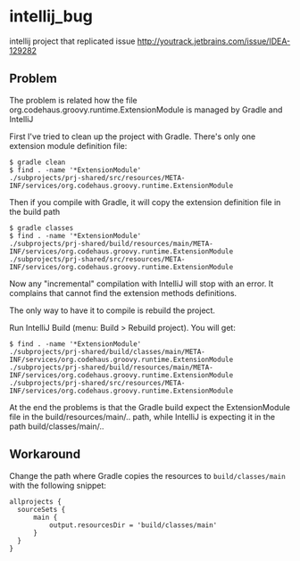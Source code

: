 intellij_bug
============

intellij project that replicated issue http://youtrack.jetbrains.com/issue/IDEA-129282

Problem 
----------

The problem is related how the file org.codehaus.groovy.runtime.ExtensionModule is managed by Gradle and IntelliJ 

First I've tried to clean up the project with Gradle. There's only one extension module definition file: 

    $ gradle clean 
    $ find . -name '*ExtensionModule'
    ./subprojects/prj-shared/src/resources/META-INF/services/org.codehaus.groovy.runtime.ExtensionModule

Then if you compile with Gradle, it will copy the extension definition file in the build path 
    
    $ gradle classes
    $ find . -name '*ExtensionModule'
    ./subprojects/prj-shared/build/resources/main/META-INF/services/org.codehaus.groovy.runtime.ExtensionModule
    ./subprojects/prj-shared/src/resources/META-INF/services/org.codehaus.groovy.runtime.ExtensionModule

Now any "incremental" compilation with IntelliJ will stop with an error. It complains that cannot find the extension methods definitions. 

The only way to have it to compile is rebuild the project. 

Run IntelliJ Build (menu: Build > Rebuild project). You will get:

    $ find . -name '*ExtensionModule'
    ./subprojects/prj-shared/build/classes/main/META-INF/services/org.codehaus.groovy.runtime.ExtensionModule
    ./subprojects/prj-shared/build/resources/main/META-INF/services/org.codehaus.groovy.runtime.ExtensionModule
    ./subprojects/prj-shared/src/resources/META-INF/services/org.codehaus.groovy.runtime.ExtensionModule 

At the end the problems is that the Gradle build expect the ExtensionModule file in the build/resources/main/.. path, while IntelliJ is expecting it in the path build/classes/main/..


Workaround 
-----------

Change the path where Gradle copies the resources to `build/classes/main` with the following snippet: 

    allprojects {
      sourceSets {
          main {
              output.resourcesDir = 'build/classes/main'
          }
      }
    }
